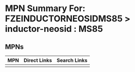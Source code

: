 



# MPN Summary For: FZEINDUCTORNEOSIDMS85 > inductor-neosid : MS85

## MPNs
  

|MPN|Direct Links|Search Links|
| :--- | :--- | :--- |
||||
